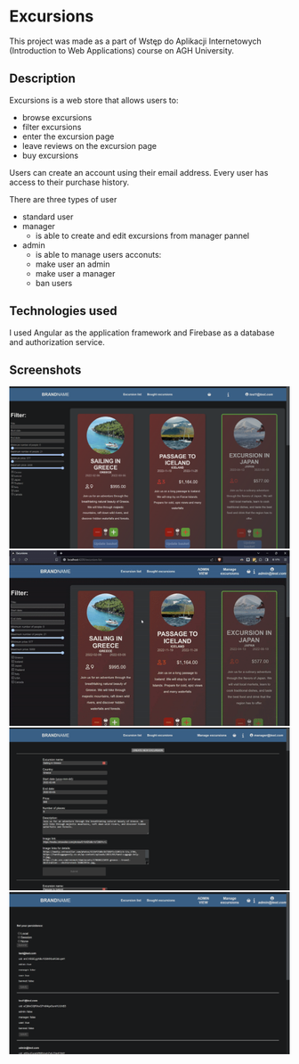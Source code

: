 # Excursions

This project was made as a part of Wstęp do Aplikacji Internetowych (Introduction to Web Applications) course on AGH University.

## Description

Excursions is a web store that allows users to:

- browse excursions
- filter excursions
- enter the excursion page
- leave reviews on the excursion page
- buy excursions

Users can create an account using their email address. Every user has access to their purchase history.

There are three types of user

- standard user
- manager
  - is able to create and edit excursions from manager pannel
- admin
  - is able to manage users acconuts:
  - make user an admin
  - make user a manager
  - ban users

## Technologies used

I used Angular as the application framework and Firebase as a database and authorization service.

## Screenshots

![Excursion list](readme-images/image.png)
![GIF](readme-images/menu.gif)
![Manager pannel](readme-images/image-1.png)
![Admin pannel](readme-images/image-2.png)
